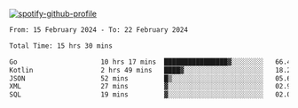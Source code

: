 [![spotify-github-profile](https://spotify-github-profile.vercel.app/api/view?uid=313pysyt3uxkjdidtiuvzf7nrnnu&cover_image=true&theme=natemoo-re&show_offline=false&background_color=121212&interchange=false&bar_color=53b14f&bar_color_cover=false)](https://spotify-github-profile.vercel.app/api/view?uid=313pysyt3uxkjdidtiuvzf7nrnnu&redirect=true)

<!--START_SECTION:waka-->

```txt
From: 15 February 2024 - To: 22 February 2024

Total Time: 15 hrs 30 mins

Go                     10 hrs 17 mins  ████████████████▓░░░░░░░░   66.42 %
Kotlin                 2 hrs 49 mins   ████▓░░░░░░░░░░░░░░░░░░░░   18.21 %
JSON                   52 mins         █▒░░░░░░░░░░░░░░░░░░░░░░░   05.68 %
XML                    27 mins         ▓░░░░░░░░░░░░░░░░░░░░░░░░   02.90 %
SQL                    19 mins         ▓░░░░░░░░░░░░░░░░░░░░░░░░   02.09 %
```

<!--END_SECTION:waka-->